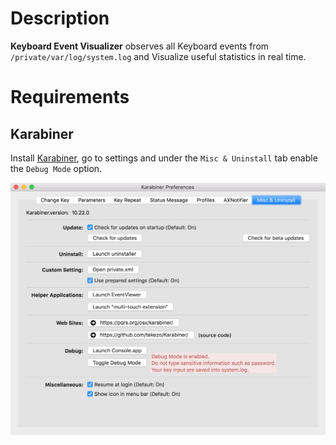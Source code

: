 # Description
**Keyboard Event Visualizer** observes all Keyboard events from
`/private/var/log/system.log` and Visualize useful statistics in real time.

# Requirements

## Karabiner
Install [Karabiner](https://pqrs.org/osx/karabiner/), go to settings and under
the `Misc & Uninstall` tab enable the `Debug Mode` option.

![Karabiner debug mode option](./debug_mode.png)
